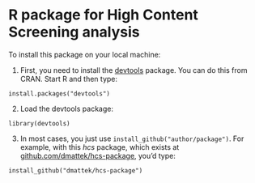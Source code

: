 # R package for High Content Screening analysis

To install this package on your local machine:

1. First, you need to install the [devtools](https://github.com/hadley/devtools) package. You can do this from CRAN. Start R and then type:

```
install.packages("devtools")
```

2. Load the devtools package:

```
library(devtools)
```

3. In most cases, you just use `install_github("author/package")`. For example, with this *hcs* package, which exists at [github.com/dmattek/hcs-package](github.com/dmattek/hcs-package), you’d type:

```
install_github("dmattek/hcs-package")
```
